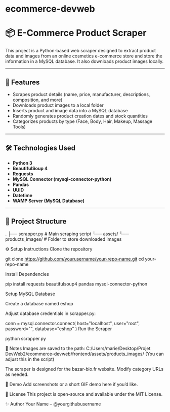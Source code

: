 # ecommerce-devweb
# 📦 E-Commerce Product Scraper

This project is a Python-based web scraper designed to extract product data and images from an online cosmetics e-commerce store and store the information in a MySQL database. It also downloads product images locally.

---

## 📑 Features

- Scrapes product details (name, price, manufacturer, descriptions, composition, and more)
- Downloads product images to a local folder
- Inserts product and image data into a MySQL database
- Randomly generates product creation dates and stock quantities
- Categorizes products by type (Face, Body, Hair, Makeup, Massage Tools)

---

## 🛠️ Technologies Used

- **Python 3**
- **BeautifulSoup 4**
- **Requests**
- **MySQL Connector (mysql-connector-python)**
- **Pandas**
- **UUID**
- **Datetime**
- **WAMP Server (MySQL Database)**

---

## 📂 Project Structure
. ├── scrapper.py # Main scraping script
└── assets/
└── products_images/ # Folder to store downloaded images

⚙️ Setup Instructions
Clone the repository

git clone https://github.com/yourusername/your-repo-name.git
cd your-repo-name

Install Dependencies

pip install requests beautifulsoup4 pandas mysql-connector-python

Setup MySQL Database

Create a database named eshop

Adjust database credentials in scrapper.py:


conn = mysql.connector.connect(
    host="localhost",
    user="root",
    password="",
    database="eshop"
)
Run the Scraper

python scrapper.py

📌 Notes
Images are saved to the path:
C:/Users/marie/Desktop/Projet DevWeb2/ecommerce-devweb/frontend/assets/products_images/
(You can adjust this in the script)

The scraper is designed for the bazar-bio.fr website. Modify category URLs as needed.

📸 Demo
Add screenshots or a short GIF demo here if you’d like.

📄 License
This project is open-source and available under the MIT License.

✨ Author
Your Name – @yourgithubusername


